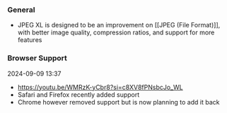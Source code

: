 ### General
- JPEG XL is designed to be an improvement on [[JPEG (File Format)]], with better image quality, compression ratios, and support for more features

### Browser Support
2024-09-09 13:37
- https://youtu.be/WMRzK-yCbr8?si=c8XV8fPNsbcJo_WL
- Safari and Firefox recently added support
- Chrome however removed support but is now planning to add it back